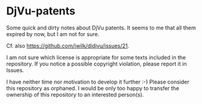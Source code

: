 # DjVu-patents
Some quick and dirty notes about DjVu patents. It seems to me that all them expired by now, but I am not for sure.

Cf. also https://github.com/jwilk/didjvu/issues/21.

I am not sure which license is appropriate for some texts included in the repository. If you notice a possible copyright violation, please report it in Issues.

I have neither time nor motivation to develop it further :-) Please consider this repository as orphaned. I would be only too happy to transfer the ownership of this repository to an interested person(s).
